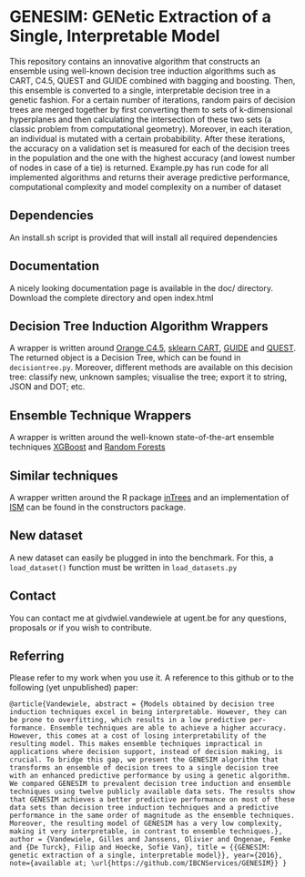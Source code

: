 # GENESIM: GENetic Extraction of a Single, Interpretable Model

This repository contains an innovative algorithm that constructs an ensemble using well-known decision tree induction algorithms such as CART, C4.5, QUEST and GUIDE combined with bagging and boosting. Then, this ensemble is converted to a single, interpretable decision tree in a genetic fashion. For a certain number of iterations, random pairs of decision trees are merged together by first converting them to sets of k-dimensional hyperplanes and then calculating the intersection of these two sets (a classic problem from computational geometry). Moreover, in each iteration, an individual is mutated with a certain probabibility. After these iterations, the accuracy on a validation set is measured for each of the decision trees in the population and the one with the highest accuracy (and lowest number of nodes in case of a tie) is returned. Example.py has run code for all implemented algorithms and returns their average predictive performance, computational complexity and model complexity on a number of dataset

## Dependencies

An install.sh script is provided that will install all required dependencies

## Documentation

A nicely looking documentation page is available in the doc/ directory. Download the complete directory and open index.html

## Decision Tree Induction Algorithm Wrappers

A wrapper is written around [Orange C4.5](http://docs.orange.biolab.si/2/reference/rst/Orange.classification.tree.html#Orange.classification.tree.C45Learner), [sklearn CART](http://scikit-learn.org/stable/modules/generated/sklearn.tree.DecisionTreeClassifier.html), [GUIDE](https://www.stat.wisc.edu/~loh/guide.html) and [QUEST](https://www.stat.wisc.edu/~loh/quest.html). The returned object is a Decision Tree, which can be found in `decisiontree.py`. Moreover, different methods are available on this decision tree: classify new, unknown samples; visualise the tree; export it to string, JSON and DOT; etc.

## Ensemble Technique Wrappers

A wrapper is written around the well-known state-of-the-art ensemble techniques [XGBoost](http://xgboost.readthedocs.io/en/latest/python/python_intro.html) and [Random Forests](http://scikit-learn.org/stable/modules/generated/sklearn.ensemble.RandomForestClassifier.html)

## Similar techniques

A wrapper written around the R package [inTrees](https://arxiv.org/abs/1408.5456) and an implementation of [ISM](https://lirias.kuleuven.be/handle/123456789/146229) can be found in the constructors package.

## New dataset

A new dataset can easily be plugged in into the benchmark. For this, a `load_dataset()` function must be written in `load_datasets.py`

## Contact

You can contact me at givdwiel.vandewiele at ugent.be for any questions, proposals or if you wish to contribute.

## Referring

Please refer to my work when you use it. A reference to this github or to the following (yet unpublished) paper:

`
@article{Vandewiele,
abstract = {Models obtained by decision tree induction techniques excel in being interpretable. However, they can be prone to overfitting, which results in a low predictive per-formance. Ensemble techniques are able to achieve a higher accuracy. However, this comes at a cost of losing interpretability of the resulting model. This makes ensemble techniques impractical in applications where decision support, instead of decision making, is crucial. To bridge this gap, we present the GENESIM algorithm that transforms an ensemble of decision trees to a single decision tree with an enhanced predictive performance by using a genetic algorithm. We compared GENESIM to prevalent decision tree induction and ensemble techniques using twelve publicly available data sets. The results show that GENESIM achieves a better predictive performance on most of these data sets than decision tree induction techniques and a predictive performance in the same order of magnitude as the ensemble techniques. Moreover, the resulting model of GENESIM has a very low complexity, making it very interpretable, in contrast to ensemble techniques.},
author = {Vandewiele, Gilles and Janssens, Olivier and Ongenae, Femke and {De Turck}, Filip and Hoecke, Sofie Van},
title = {{GENESIM: genetic extraction of a single, interpretable model}},
year={2016},
note={available at; \url{https://github.com/IBCNServices/GENESIM}}
}
`

